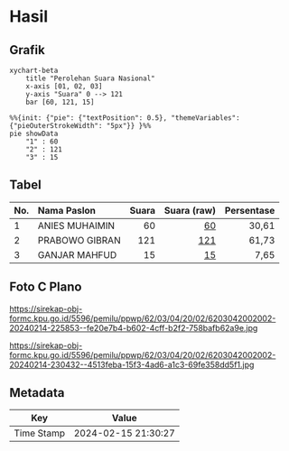 # Hasil

## Grafik

```mermaid
xychart-beta
    title "Perolehan Suara Nasional"
    x-axis [01, 02, 03]
    y-axis "Suara" 0 --> 121
    bar [60, 121, 15]
```

```mermaid
%%{init: {"pie": {"textPosition": 0.5}, "themeVariables": {"pieOuterStrokeWidth": "5px"}} }%%
pie showData
    "1" : 60
    "2" : 121
    "3" : 15
```

## Tabel

| No. | Nama Paslon    | Suara | Suara (raw) | Persentase |
|:--- |:-------------- | -----:| -----------:| ----------:|
| 1   | ANIES MUHAIMIN | 60    | [60][p-1]   | 30,61      |
| 2   | PRABOWO GIBRAN | 121   | [121][p-2]  | 61,73      |
| 3   | GANJAR MAHFUD  | 15    | [15][p-3]   | 7,65       |


[p-1]: https://github.com/gigit-pemilu/pemilu-2024/blob/main/pilpres/hitung-suara/sub/62-kalimantan-tengah/sub/03-kapuas/sub/04-kapuas-kuala/sub/2002-cemara-labat/sub/002-tps/sub/paslon-1.txt
[p-2]: https://github.com/gigit-pemilu/pemilu-2024/blob/main/pilpres/hitung-suara/sub/62-kalimantan-tengah/sub/03-kapuas/sub/04-kapuas-kuala/sub/2002-cemara-labat/sub/002-tps/sub/paslon-2.txt
[p-3]: https://github.com/gigit-pemilu/pemilu-2024/blob/main/pilpres/hitung-suara/sub/62-kalimantan-tengah/sub/03-kapuas/sub/04-kapuas-kuala/sub/2002-cemara-labat/sub/002-tps/sub/paslon-3.txt

## Foto C Plano

https://sirekap-obj-formc.kpu.go.id/5596/pemilu/ppwp/62/03/04/20/02/6203042002002-20240214-225853--fe20e7b4-b602-4cff-b2f2-758bafb62a9e.jpg

https://sirekap-obj-formc.kpu.go.id/5596/pemilu/ppwp/62/03/04/20/02/6203042002002-20240214-230432--4513feba-15f3-4ad6-a1c3-69fe358dd5f1.jpg


## Metadata

| Key        | Value               |
| ---------- | ------------------- |
| Time Stamp | 2024-02-15 21:30:27 |




